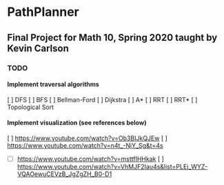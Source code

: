 # PathPlanner
## Final Project for Math 10, Spring 2020 taught by Kevin Carlson

### TODO
#### Implement traversal algorithms
[ ] DFS
[ ] BFS
[ ] Bellman-Ford
[ ] Dijkstra
[ ] A*
[ ] RRT
[ ] RRT*
[ ] Topological Sort

#### Implement visualization (see references below)
[ ] https://www.youtube.com/watch?v=Ob3BIJkQJEw
[ ] https://www.youtube.com/watch?v=n4t_-NjY_Sg&t=4s
- [ ] https://www.youtube.com/watch?v=msttfIHHkak
[ ] https://www.youtube.com/watch?v=VhMJF2Iau4s&list=PLEj_WYZ-VQAOewuCEVzB_JgZgZH_B0-D1